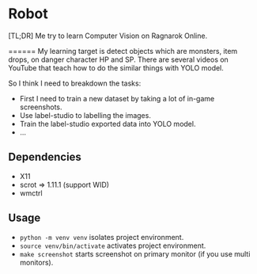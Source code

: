 # Robot
[TL;DR]
Me try to learn Computer Vision on Ragnarok Online.

======
My learning target is detect objects which are monsters, item drops, on danger character HP and SP. 
There are several videos on YouTube that teach how to do the similar things with YOLO model.

So I think I need to breakdown the tasks:
- First I need to train a new dataset by taking a lot of in-game screenshots.
- Use label-studio to labelling the images.
- Train the label-studio exported data into YOLO model.
- ...

## Dependencies
- X11
- scrot => 1.11.1 (support WID)
- wmctrl

## Usage
- `python -m venv venv` isolates project environment.
- `source venv/bin/activate` activates project environment.
- `make screenshot` starts screenshot on primary monitor (if you use multi monitors).
